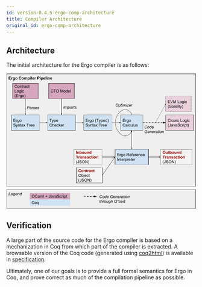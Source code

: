 ```yaml
---
id: version-0.4.5-ergo-comp-architecture
title: Compiler Architecture
original_id: ergo-comp-architecture
---
```


## Architecture

The initial architecture for the Ergo compiler is as follows:

![alt text](/docs/assets/ergocompiler.png)

## Verification

A large part of the source code for the Ergo compiler is based on a
mechanization in Coq from which part of the compiler is extracted. A
browsable version of the Coq code (generated using
[coq2html](https://github.com/xavierleroy/coq2html)) is available in
[specification](ergo-spec-overview.md).

Ultimately, one of our goals is to provide a full formal semantics for
Ergo in Coq, and prove correct as much of the compilation pipeline as
possible.

